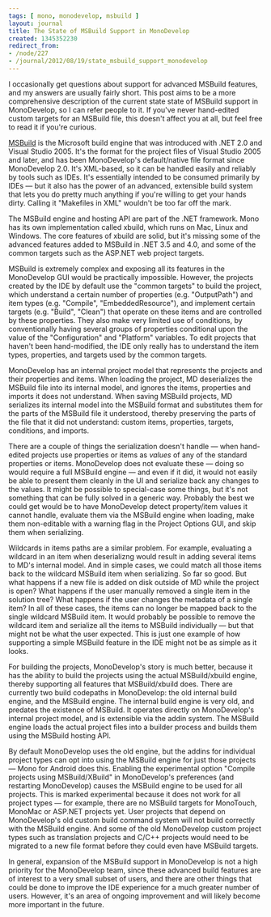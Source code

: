 ```yaml
---
tags: [ mono, monodevelop, msbuild ]
layout: journal
title: The State of MSBuild Support in MonoDevelop
created: 1345352230
redirect_from:
- /node/227
- /journal/2012/08/19/state_msbuild_support_monodevelop
---
```

I occasionally get questions about support for advanced MSBuild features, and my
answers are usually fairly short. This post aims to be a more comprehensive
description of the current state state of MSBuild support in MonoDevelop, so I
can refer people to it. If you've never hand-edited custom targets for an
MSBuild file, this doesn't affect you at all, but feel free to read it if you're
curious.

[MSBuild](http://msdn.microsoft.com/en-us/library/dd393574") is the
Microsoft build engine that was introduced with .NET 2.0 and Visual Studio 2005.
It's the format for the project files of Visual Studio 2005 and later, and has
been MonoDevelop's default/native file format since MonoDevelop 2.0. It's
XML-based, so it can be handled easily and reliably by tools such as IDEs. It's
essentially intended to be consumed primarily by IDEs &mdash; but it also has
the power of an advanced, extensible build system that lets you do pretty much
anything if you're willing to get your hands dirty. Calling it "Makefiles in
XML" wouldn't be too far off the mark.

The MSBuild engine and hosting API are part of the .NET framework. Mono has its
own implementation called xbuild, which runs on Mac, Linux and Windows. The core
features of xbuild are solid, but it's missing some of the advanced features
added to MSBuild in .NET 3.5 and 4.0, and some of the common targets such as the
ASP.NET web project targets.

MSBuild is extremely complex and exposing all its features in the MonoDevelop
GUI would be practically impossible. However, the projects created by the IDE by
default use the "common targets" to build the project, which understand a
certain number of properties (e.g. "OutputPath") and item types (e.g. "Compile",
"EmbeddedResource"), and implement certain targets (e.g. "Build", "Clean") that
operate on these items and are controlled by these properties. They also make
very limited use of conditions, by conventionally having several groups of
properties conditional upon the value of the "Configuration" and "Platform"
variables. To edit projects that haven't been hand-modified, the IDE only really
has to understand the item types, properties, and targets used by the common
targets.

MonoDevelop has an internal project model that represents the projects and their
properties and items. When loading the project, MD deserializes the MSBuild file
into its internal model, and ignores the items, properties and imports it does
not understand. When saving MSBuild projects, MD serializes its internal model
into the MSBuild format and substitutes them for the parts of the MSBuild file
it understood, thereby preserving the parts of the file that it did not
understand: custom items, properties, targets, conditions, and imports.

There are a couple of things the serialization doesn't handle &mdash; when
hand-edited projects use properties or items as _values_ of any of the standard
properties or items.  MonoDevelop does not evaluate these &mdash; doing so would
require a full MSBuild engine &mdash; and even if it did, it would not easily be
able to present them cleanly in the UI and serialize back any changes to the
values. It might be possible to special-case some things, but it's not something
that can be fully solved in a generic way. Probably the best we could get would
be to have MonoDevelop detect property/item values it cannot handle, evaluate
them via the MSBuild engine when loading, make them non-editable with a warning
flag in the Project Options GUI, and skip them when serializing.

Wildcards in items paths are a similar problem. For example, evaluating a
wildcard in an item when deserializng would result in adding several items to
MD's internal model. And in simple cases, we could match all those items back to
the wildcard MSBuild item when serializing. So far so good. But what happens if
a new file is added on disk outside of MD while the project is open? What
happens if the user manually removed a single item in the solution tree? What
happens if the user changes the metadata of a single item? In all of these
cases, the items can no longer be mapped back to the single wildcard MSBuild
item. It would probably be possible to remove the wildcard item and serialize
all the items to MSBuild individually &mdash; but that might not be what the
user expected. This is just one example of how supporting a simple MSBuild
feature in the IDE might not be as simple as it looks.

For building the projects, MonoDevelop's story is much better, because it has
the ability to build the projects using the actual MSBuild/xbuild engine,
thereby supporting all features that MSBuild/xbuild does. There are currently
two build codepaths in MonoDevelop: the old internal build engine, and the
MSBuild engine. The internal build engine is very old, and predates the
existence of MSBuild. It operates directly on MonoDevelop's internal project
model, and is extensible via the addin system. The MSBuild engine loads the
actual project files into a builder process and builds them using the MSBuild
hosting API.

By default MonoDevelop uses the old engine, but the addins for individual
project types can opt into using the MSBuild engine for just those projects
&mdash; Mono for Android does this. Enabling the experimental option "Compile
projects using MSBuild/XBuild" in MonoDevelop's preferences (and restarting
MonoDevelop) causes the MSBuild engine to be used for all projects. This is
marked experimental because it does not work for all project types &mdash; for
example, there are no MSBuild targets for MonoTouch, MonoMac or ASP.NET projects
yet. User projects that depend on MonoDevelop's old custom build command system
will not build correctly with the MSBuild engine. And some of the old
MonoDevelop custom project types such as translation projects and C/C++ projects
would need to be migrated to a new file format before they could even have
MSBuild targets.

In general, expansion of the MSBuild support in MonoDevelop is not a high
priority for the MonoDevelop team, since these advanced build features are of
interest to a very small subset of users, and there are other things that could
be done to improve the IDE experience for a much greater number of users.
However, it's an area of ongoing improvement and will likely become more
important in the future.
